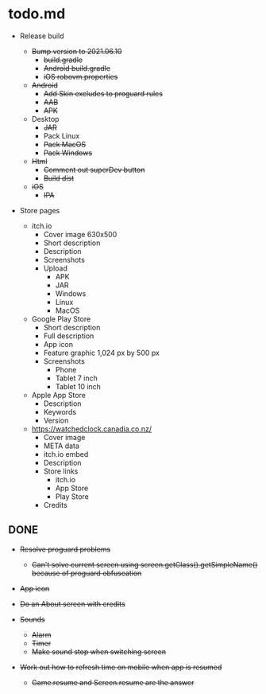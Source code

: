 # todo.md

  + Release build
      - ~~Bump version to 2021.06.10~~
          - ~~build.gradle~~
          - ~~Android build.gradle~~
          - ~~iOS robovm.properties~~
      - ~~Android~~
          - ~~Add Skin excludes to proguard rules~~
          - ~~AAB~~
          - ~~APK~~
      - Desktop
          - ~~JAR~~
          - Pack Linux
          - ~~Pack MacOS~~
          - ~~Pack Windows~~
      - ~~Html~~
          - ~~Comment out superDev button~~
          - ~~Build dist~~
      - ~~iOS~~
          - ~~IPA~~
          
  + Store pages
      - itch.io
          - Cover image 630x500
          - Short description
          - Description
          - Screenshots
          - Upload
              - APK
              - JAR
              - Windows
              - Linux
              - MacOS
      - Google Play Store
          - Short description
          - Full description
          - App icon
          - Feature graphic 1,024 px by 500 px
          - Screenshots
              - Phone
              - Tablet 7 inch
              - Tablet 10 inch
      - Apple App Store
          - Description
          - Keywords
          - Version
      - https://watchedclock.canadia.co.nz/
          - Cover image
          - META data
          - itch.io embed
          - Description
          - Store links
              - itch.io
              - App Store
              - Play Store
          - Credits
      
## DONE

  + ~~Resolve proguard problems~~
      - ~~Can't solve current screen using screen.getClass().getSimpleName() because of 
        proguard obfuscation~~
      
  + ~~App icon~~
  
  + ~~Do an About screen with credits~~
  
  + ~~Sounds~~
      - ~~Alarm~~
      - ~~Timer~~
      - ~~Make sound stop when switching screen~~

  + ~~Work out how to refresh time on mobile when app is resumed~~
      + ~~Game.resume and Screen.resume are the answer~~